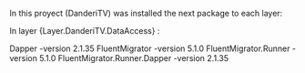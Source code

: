 In this proyect (DanderiTV) was installed the next package to each layer:

In layer {Layer.DanderiTV.DataAccess} :

Dapper -version 2.1.35
FluentMigrator -version 5.1.0
FluentMigrator.Runner -version 5.1.0
FluentMigrator.Runner.Dapper -version 2.1.35



